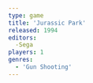 ```yaml
---
type: game
title: 'Jurassic Park'
released: 1994
editors: 
  -Sega
players: 1
genres:
  - 'Gun Shooting'
---
```

